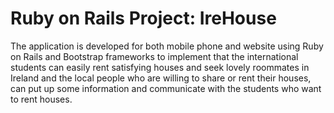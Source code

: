 # Ruby on Rails Project: IreHouse

   The application is developed for both mobile phone and website using Ruby on Rails and 
Bootstrap frameworks to implement that the international students can easily rent satisfying 
houses and seek lovely roommates in Ireland and the local people who are willing to share or 
rent their houses, can put up some information and communicate with the students who want to 
rent houses.
